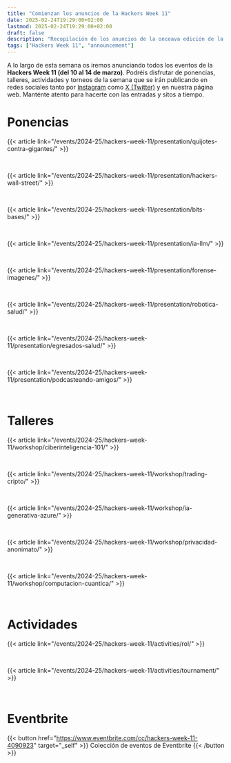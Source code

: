 ```yaml
---
title: "Comienzan los anuncios de la Hackers Week 11"
date: 2025-02-24T19:29:00+02:00
lastmod: 2025-02-24T19:29:00+02:00
draft: false
description: "Recopilación de los anuncios de la onceava edición de la Hackers Week"
tags: ["Hackers Week 11", "announcement"]
---
```


A lo largo de esta semana os iremos anunciando todos los eventos de la **Hackers Week 11 (del 10 al 14 de marzo)**. Podréis disfrutar de ponencias, talleres, actividades y torneos de la semana que se irán publicando en redes sociales tanto por <a href="https://www.instagram.com/hackersweek/">Instagram</a> como <a href="https://twitter.com/HackersWeek">X (Twitter)</a> y en nuestra página web. Manténte atento para hacerte con las entradas y sitos a tiempo.

# Ponencias
{{< article link="/events/2024-25/hackers-week-11/presentation/quijotes-contra-gigantes/" >}}

<br/>

{{< article link="/events/2024-25/hackers-week-11/presentation/hackers-wall-street/" >}}

<br/>

{{< article link="/events/2024-25/hackers-week-11/presentation/bits-bases/" >}}

<br/>

{{< article link="/events/2024-25/hackers-week-11/presentation/ia-llm/" >}}

<br/>

{{< article link="/events/2024-25/hackers-week-11/presentation/forense-imagenes/" >}}

<br/>

{{< article link="/events/2024-25/hackers-week-11/presentation/robotica-salud/" >}}

<br/>

{{< article link="/events/2024-25/hackers-week-11/presentation/egresados-salud/" >}}

<br/>

{{< article link="/events/2024-25/hackers-week-11/presentation/podcasteando-amigos/" >}}

<br/>

# Talleres
{{< article link="/events/2024-25/hackers-week-11/workshop/ciberinteligencia-101/" >}}

<br/>

{{< article link="/events/2024-25/hackers-week-11/workshop/trading-cripto/" >}}

<br/>

{{< article link="/events/2024-25/hackers-week-11/workshop/ia-generativa-azure/" >}}

<br/>

{{< article link="/events/2024-25/hackers-week-11/workshop/privacidad-anonimato/" >}}

<br/>

{{< article link="/events/2024-25/hackers-week-11/workshop/computacion-cuantica/" >}}

<br/>

# Actividades
{{< article link="/events/2024-25/hackers-week-11/activities/rol/" >}}

<br />

{{< article link="/events/2024-25/hackers-week-11/activities/tournament/" >}}

<br />

# Eventbrite
{{< button href="https://www.eventbrite.com/cc/hackers-week-11-4090923" target="_self" >}}
Colección de eventos de Eventbrite
{{< /button >}}

